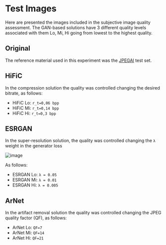 # Test Images
Here are presented the images included in the subjective image quality assessment. The GAN-based solutions have 3 different quality levels associated with them Lo, Mi, Hi going from lowest to the highest quality. 

## Original
The reference material used in this experiment was the [JPEGAI](https://jpeg.org/jpegai/dataset.html) test set. 

## HiFiC
In the compression solution the quality was controlled changing the desired bitrate, as follows: 
- HiFiC Lo: `r_t=0,06 bpp`
- HiFiC Mi: `r_t=0,14 bpp`
- HiFiC Hi: `r_t=0,3 bpp` 

## ESRGAN
In the super-resolution solution, the quality was controlled changing the `λ` weight in the generator loss 

![image](https://user-images.githubusercontent.com/38942103/144244864-bee4c7db-52de-4d5d-b39e-d397c23f5055.png) 

As follows: 

- ESRGAN Lo: `λ = 0.05`  
- ESRGAN Mi: `λ = 0.01`
- ESRGAN Hi: `λ = 0.005`

## ArNet
In the artifact removal solution the quality was controlled changing the JPEG quality factor (QF), as follows: 
- ArNet Lo: `QF=7`
- ArNet Mi: `QF=14`
- ArNet Hi: `QF=21`

